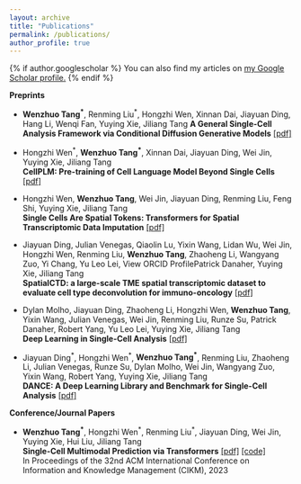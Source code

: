 ```yaml
---
layout: archive
title: "Publications"
permalink: /publications/
author_profile: true
---
```


{% if author.googlescholar %}
  You can also find my articles on <u><a href="{{author.googlescholar}}">my Google Scholar profile</a>.</u>
{% endif %}

<!-- {% include base_path %}

{% for post in site.publications reversed %}
  {% include archive-single.html %}
{% endfor %} -->

**Preprints**

* **Wenzhuo Tang<sup>\*</sup>**, Renming Liu<sup>\*</sup>, Hongzhi Wen, Xinnan Dai, Jiayuan Ding, Hang Li, Wenqi Fan, Yuying Xie, Jiliang Tang
  **A General Single-Cell Analysis Framework via Conditional Diffusion Generative Models** [[pdf]](https://www.biorxiv.org/content/10.1101/2023.10.13.562243v1)

* Hongzhi Wen<sup>\*</sup>, **Wenzhuo Tang<sup>\*</sup>**, Xinnan Dai, Jiayuan Ding, Wei Jin, Yuying Xie, Jiliang Tang  
  **CellPLM: Pre-training of Cell Language Model Beyond Single Cells** [[pdf]](https://www.biorxiv.org/content/10.1101/2023.10.03.560734v1)

* Hongzhi Wen, **Wenzhuo Tang**, Wei Jin, Jiayuan Ding, Renming Liu, Feng Shi, Yuying Xie, Jiliang Tang  
  **Single Cells Are Spatial Tokens: Transformers for Spatial Transcriptomic Data Imputation** [[pdf]](https://arxiv.org/abs/2302.03038)

* Jiayuan Ding, Julian Venegas, Qiaolin Lu, Yixin Wang, Lidan Wu, Wei Jin, Hongzhi Wen, Renming Liu, **Wenzhuo Tang**, Zhaoheng Li, Wangyang Zuo, Yi Chang, Yu Leo Lei,  View ORCID ProfilePatrick Danaher, Yuying Xie, Jiliang Tang  
  **SpatialCTD: a large-scale TME spatial transcriptomic dataset to evaluate cell type deconvolution for immuno-oncology** [[pdf]](https://www.biorxiv.org/content/10.1101/2023.04.11.536333v1)

* Dylan Molho, Jiayuan Ding, Zhaoheng Li, Hongzhi Wen, **Wenzhuo Tang**, Yixin Wang, Julian Venegas, Wei Jin, Renming Liu, Runze Su, Patrick Danaher, Robert Yang, Yu Leo Lei, Yuying Xie, Jiliang Tang  
  **Deep Learning in Single-Cell Analysis** [[pdf]](https://arxiv.org/abs/2210.12385)

* Jiayuan Ding<sup>\*</sup>, Hongzhi Wen<sup>\*</sup>, **Wenzhuo Tang<sup>\*</sup>**, Renming Liu, Zhaoheng Li, Julian Venegas, Runze Su, Dylan Molho, Wei Jin, Wangyang Zuo, Yixin Wang, Robert Yang, Yuying Xie, Jiliang Tang  
  **DANCE: A Deep Learning Library and Benchmark for Single-Cell Analysis** [[pdf]](https://www.biorxiv.org/content/10.1101/2022.10.19.512741v3.abstract)


**Conference/Journal Papers**

* **Wenzhuo Tang<sup>\*</sup>**, Hongzhi Wen<sup>\*</sup>, Renming Liu<sup>\*</sup>, Jiayuan Ding, Wei Jin, Yuying Xie, Hui Liu, Jiliang Tang  
  **Single-Cell Multimodal Prediction via Transformers** [[pdf]](https://arxiv.org/abs/2303.00233) [[code]](https://github.com/OmicsML/scMoFormer/)  
  In Proceedings of the 32nd ACM International Conference on Information and Knowledge Management (CIKM), 2023